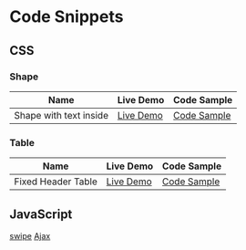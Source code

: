 # Code Snippets

## CSS

### Shape

| Name  | Live Demo  | Code Sample  |
|---|---|---|
| Shape with text inside  |[Live Demo](https://thetminnhtun.github.io/code-snippet/css/shape-with-text-inside/)   |[Code Sample](https://github.com/thetminnhtun/code-snippet/blob/master/css/shape-with-text-inside)   |

### Table

| Name  | Live Demo  | Code Sample  |
|---|---|---|
| Fixed Header Table  |[Live Demo](https://thetminnhtun.github.io/code-snippet/css/table/)   |[Code Sample](https://github.com/thetminnhtun/code-snippet/tree/master/css/table)   |

## JavaScript

[swipe](https://thetminnhtun.github.io/code-snippet/js/swipe/index.html)
[Ajax](https://thetminnhtun.github.io/code-snippet/js/ajax)
